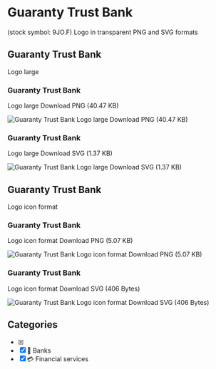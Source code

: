 # Guaranty Trust Bank
 (stock symbol: 9JO.F) Logo in transparent PNG and SVG formats

## Guaranty Trust Bank
 Logo large

### Guaranty Trust Bank
 Logo large Download PNG (40.47 KB)

![Guaranty Trust Bank
 Logo large Download PNG (40.47 KB)](/img/orig/9JO.F_BIG-dcb0b741.png)

### Guaranty Trust Bank
 Logo large Download SVG (1.37 KB)

![Guaranty Trust Bank
 Logo large Download SVG (1.37 KB)](/img/orig/9JO.F_BIG-67ca0b1b.svg)

## Guaranty Trust Bank
 Logo icon format

### Guaranty Trust Bank
 Logo icon format Download PNG (5.07 KB)

![Guaranty Trust Bank
 Logo icon format Download PNG (5.07 KB)](/img/orig/9JO.F-c60cf698.png)

### Guaranty Trust Bank
 Logo icon format Download SVG (406 Bytes)

![Guaranty Trust Bank
 Logo icon format Download SVG (406 Bytes)](/img/orig/9JO.F-f19005ec.svg)



## Categories
- [x] 
- [x] 🏦 Banks
- [x] 💳 Financial services
